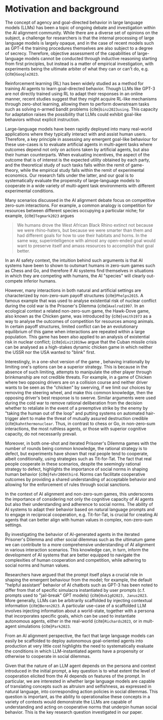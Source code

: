 
# Motivation and background

The concept of agency and goal-directed behavior in large language models
(LLMs) has been a topic of ongoing debate and investigation within the AI
alignment community. While there are a diverse set of opinions on the
subject, a challenge for researchers is that the internal processing of large
language models is largely opaque, and in the case of recent models
such as GPT-4 the training procedures themselves are also subject to a 
degree of secrecy. Therefore, objective assessment of the capabilities 
of large-language models cannot be conducted through inductive reasoning 
starting from first principles, but instead is a matter of empirical investigation, 
with experiments being the ultimate arbiter of what they can or can't do, 
e.g. {cite}`Google2023`.

Reinforcement learning (RL) has been widely studied as a method for training 
AI agents to learn goal-directed behavior. Though LLMs like
GPT-3 are not directly trained using RL to adapt their responses in an online
manner, recent studies suggest that they might acquire RL-like mechanisms
through zero-shot learning, allowing them to perform downstream tasks such as
solving n-armed bandit problems {cite}`binz2023using`. This capacity for
adaptation raises the possibility that LLMs could exhibit goal-like behaviors
without explicit instruction.

Large-language models have been rapidly deployed into many real-world
applications where they typically interact with and assist human users.
Therefore, a key principle in assessing any
emergent goal-like behaviour for these use-cases is to evaluate artificial agents in multi-agent
tasks where outcomes depend not only on actions taken by artificial agents, but
also their human counterparts. When evaluating incentives, the aspect of the outcome that is of interest is the
expected utility obtained by each party, and the theoretical study of such tasks falls
within the remit of game-theory, while the empirical study falls within the
remit of experimental economics. Our research falls under the latter, and our
goal is to systematically evaluate the propensity of large-language models to
cooperate in a wide variety of multi-agent task environments with different
experimental conditions.

Many scenarios discussed in the AI alignment debate focus on competitive zero-sum 
interactions.  For example, a common analogy is competition for resources between
different species occupying a particular niche; for example, {cite}`Tegmark2023` argues

> We humans drove the West African Black Rhino extinct not because we were rhino-haters, but because we were smarter than them and had different goals for how to use their habitats and horns. In the same way, superintelligence with almost any open-ended goal would want to preserve itself and amass resources to accomplish that goal better.

In an AI safety context, the intuition behind such arguments is that AI systems have been to shown to
outsmart humans in zero-sum games such as Chess and Go, and therefore if AI systems
find themselves in situations in which they are competing with humans, the AI "species"
will clearly out-compete inferior humans.

However, many interactions in both natural and artificial settings are characterized
by non-zero-sum payoff structures {cite}`Phelps2015`. A famous example that was
used to analyse existential risk of nuclear conflict during the cold war is the
Prisoner's Dilemma {cite}`Axelrod1997`. In an ecological context a related non-zero-sum game, the Hawk-Dove game, also
known as the Chicken game, was introduced by {cite}`smith1973` as
a way to analyse the outcomes of competition for resources among animals. In certain payoff structures, limited conflict
can be an evolutionary equilibrium of this game when interactions
are repeated within a
large population. This game has been also applied to an analysis of existential risk in nuclear
conflict; {cite}`dixit2019we` argue that the Cuban missile crisis can be analysed as a high-stakes dynamic chicken game in
which neither the USSR nor the USA wanted to "blink" first.

Interestingly, in a one-shot version of the game , behaving
irrationally by limiting one's options
can be a superior strategy. This is because in the absence of such limiting, attempts to
manipulate the other player through brinkmanship are not credible threats. For example, in a game of Chicken where two
opposing drivers are on a collision course and
neither driver wants to be seen as the "chicken" by swerving, if we limit our choices by removing the steering wheel,
and make this common knowledge, then the opposing driver's best response is to swerve. Similar arguments were used
during the cold war to remove rational deliberation from the decision whether to retaliate in the event
of a preemptive strike by the enemy by "taking the human out of the loop" and putting systems on automated
hair-trigger alert to make the threat of mutually assured destruction credible {cite}`kahnthermonuclear`. 
Thus, in contrast to chess or Go, in non-zero-sum interactions, the most ruthless agents, or those
with superior cognitive capacity, do not necessarily prevail.

Moreover, in both one-shot and iterated Prisoner's Dilemma games with the number of rounds being common
knowledge, the rational strategy is to defect, but experiments have shown that real people tend to cooperate,
albeit conditionally, using strategies such as Tit-for-Tat. The fact that real people cooperate in these scenarios,
despite the seemingly rational strategy to defect, highlights
the importance of social norms in shaping human behavior {cite}`fehr2004third`. Norms can facilitate cooperative
outcomes by providing a
shared understanding of acceptable behavior and allowing for the enforcement of rules through social sanctions.

In the context of AI alignment and non-zero-sum games, this underscores the importance of considering not only the
cognitive capacity of AI agents but also their understanding and adherence to social norms. The ability of AI systems to
adapt their behavior based on natural language prompts and to engage in reciprocal cooperation, e.g. Tit-for-Tat, is
crucial for creating AI agents that can better align with human values in complex, non-zero-sum settings.

By investigating the behavior of AI-generated agents in the iterated Prisoner's Dilemma and other social dilemmas
such as the ultimatum game we can contribute to a more comprehensive understanding of AI alignment in various
interaction scenarios. This knowledge can, in turn, inform the development of AI systems that are better equipped to
navigate the complexities of human cooperation and competition, while adhering to social norms and human values.

Researchers have argued that the prompt itself plays a crucial role in shaping
the emergent behaviour from the model; for example, the default "helpful
assistant" behavior of AI chatbots such as
GPT-3 has been noted to differ from that of specific simulacra instantiated by
user prompts (c.f. prompts used to "jail-break" GPT models) 
{cite}`0xk1g02023, Janus2023`. More generally, LLMs can be arbitrarily
scaffolded by injecting contextual information {cite}`Beren2023`. A particular
use-case of a scaffolded LLM involves injecting information about a 
world-state, together with a persona that incorporates specific goals, 
which can be used to instantiate autonomous agents, 
either in the real-world {cite}`Richards2023`, or in mult-agent 
simulations {cite}`Park2023`.

From an AI alignment perspective, the fact that large language models can easily
be scaffolded to deploy autonomous goal-oriented agents into production at very
little cost highlights the need to systematically evaluate the conditions in which LLM-instantiated
agents have a propensity or otherwise to cooperate in social dilemmas.

Given that the nature of an LLM agent depends on the persona and context
introduced in the initial 
prompt, a key question is to what extent the level of cooperation elicited
from the AI depends on features of the prompt.  In particular, we are
interested in whether large language models are capable of translating concepts
such as altruism and selfishness, as expressed in natural language, into
corresponding action policies in social dilemmas. This question
is important, as the ability
to operationalise these concepts in a variety of contexts would demonstrate 
the LLMs are capable of understanding and acting on cooperative norms 
that underpin human social behavior.  This is the key research question
investigated in our paper.
